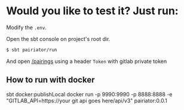 # Would you like to test it? Just run:

Modify the `.env`.

Open the sbt console on project's root dir.
```bash
$ sbt pairiator/run
```

And open [/pairings](http://localhost:8888/pairings) using a header `Token` with
gitlab private token

## How to run with docker

sbt docker:publishLocal
docker run -p 9990:9990 -p 8888:8888 -e "GITLAB_API=https://your git api goes here/api/v3"  pairiator:0.0.1
